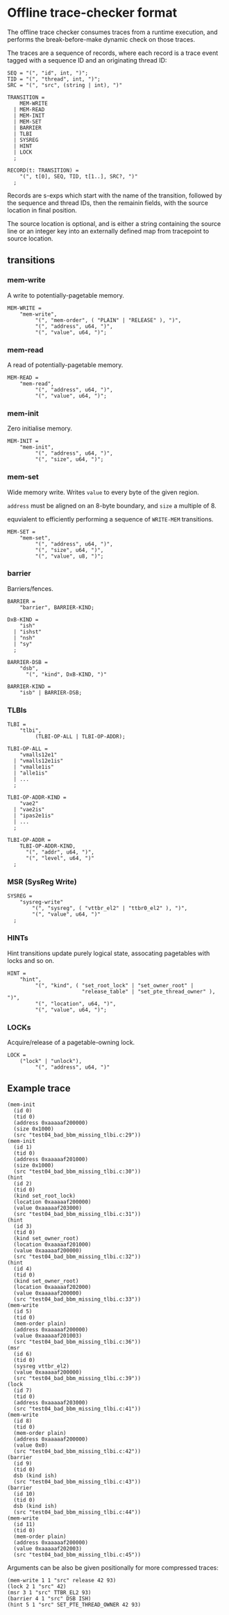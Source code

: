 # Offline trace-checker format #

The offline trace checker consumes traces from a runtime execution, and performs the break-before-make dynamic check on those traces.

The traces are a sequence of records,
where each record is a trace event tagged with a sequence ID and an originating thread ID:
```
SEQ = "(", "id", int, ")";
TID = "(", "thread", int, ")";
SRC = "(", "src", (string | int), ")"

TRANSITION =
    MEM-WRITE
  | MEM-READ
  | MEM-INIT
  | MEM-SET
  | BARRIER
  | TLBI
  | SYSREG
  | HINT
  | LOCK
  ;

RECORD(t: TRANSITION) =
    "(", t[0], SEQ, TID, t[1..], SRC?, ")"
  ;
```

Records are s-exps which start with the name of the transition,
followed by the sequence and thread IDs,
then the remainin fields,
with the source location in final position.

The source location is optional,
and is either a string containing the source line
or an integer key into an externally defined map from tracepoint to source location.

## transitions

### mem-write

A write to potentially-pagetable memory.

```
MEM-WRITE =
    "mem-write",
         "(", "mem-order", ( "PLAIN" | "RELEASE" ), ")",
         "(", "address", u64, ")",
         "(", "value", u64, ")";
```

### mem-read

A read of potentially-pagetable memory.

```
MEM-READ =
    "mem-read",
         "(", "address", u64, ")",
         "(", "value", u64, ")";
```

### mem-init

Zero initialise memory.

```
MEM-INIT =
    "mem-init",
         "(", "address", u64, ")",
         "(", "size", u64, ")";
```

### mem-set

Wide memory write.
Writes `value` to every byte of the given region.

`address` must be aligned on an 8-byte boundary,
and `size` a multiple of 8.

equvialent to efficiently performing a sequence of `WRITE-MEM` transitions.

```
MEM-SET =
    "mem-set",
         "(", "address", u64, ")",
         "(", "size", u64, ")",
         "(", "value", u8, ")";
```

### barrier

Barriers/fences.

```
BARRIER =
    "barrier", BARRIER-KIND;

DxB-KIND =
    "ish"
  | "ishst"
  | "nsh"
  | "sy"
  ;

BARRIER-DSB =
    "dsb",
      "(", "kind", DxB-KIND, ")"

BARRIER-KIND =
    "isb" | BARRIER-DSB;
```

### TLBIs

```
TLBI =
    "tlbi",
         (TLBI-OP-ALL | TLBI-OP-ADDR);

TLBI-OP-ALL =
    "vmalls12e1"
  | "vmalls12e1is"
  | "vmalle1is"
  | "alle1is"
  | ...
  ;

TLBI-OP-ADDR-KIND =
    "vae2"
  | "vae2is"
  | "ipas2e1is"
  | ...
  ;

TLBI-OP-ADDR =
    TLBI-OP-ADDR-KIND,
      "(", "addr", u64, ")",
      "(", "level", u64, ")"
  ;
```

### MSR (SysReg Write)

```
SYSREG =
    "sysreg-write"
        "(", "sysreg", ( "vttbr_el2" | "ttbr0_el2" ), ")",
        "(", "value", u64, ")"
  ;
```

### HINTs

Hint transitions update purely logical state,
assocating pagetables with locks and so on.

```
HINT =
    "hint",
         "(", "kind", ( "set_root_lock" | "set_owner_root" |
                        "release_table" | "set_pte_thread_owner" ), ")",
         "(", "location", u64, ")",
         "(", "value", u64, ")";
```

### LOCKs

Acquire/release of a pagetable-owning lock.

```
LOCK =
    ("lock" | "unlock"),
         "(", "address", u64, ")"
```

## Example trace

```
(mem-init
  (id 0)
  (tid 0)
  (address 0xaaaaaf200000)
  (size 0x1000)
  (src "test04_bad_bbm_missing_tlbi.c:29"))
(mem-init
  (id 1)
  (tid 0)
  (address 0xaaaaaf201000)
  (size 0x1000)
  (src "test04_bad_bbm_missing_tlbi.c:30"))
(hint
  (id 2)
  (tid 0)
  (kind set_root_lock)
  (location 0xaaaaaf200000)
  (value 0xaaaaaf203000)
  (src "test04_bad_bbm_missing_tlbi.c:31"))
(hint
  (id 3)
  (tid 0)
  (kind set_owner_root)
  (location 0xaaaaaf201000)
  (value 0xaaaaaf200000)
  (src "test04_bad_bbm_missing_tlbi.c:32"))
(hint
  (id 4)
  (tid 0)
  (kind set_owner_root)
  (location 0xaaaaaf202000)
  (value 0xaaaaaf200000)
  (src "test04_bad_bbm_missing_tlbi.c:33"))
(mem-write
  (id 5)
  (tid 0)
  (mem-order plain)
  (address 0xaaaaaf200000)
  (value 0xaaaaaf201003)
  (src "test04_bad_bbm_missing_tlbi.c:36"))
(msr
  (id 6)
  (tid 0)
  (sysreg vttbr_el2)
  (value 0xaaaaaf200000)
  (src "test04_bad_bbm_missing_tlbi.c:39"))
(lock
  (id 7)
  (tid 0)
  (address 0xaaaaaf203000)
  (src "test04_bad_bbm_missing_tlbi.c:41"))
(mem-write
  (id 8)
  (tid 0)
  (mem-order plain)
  (address 0xaaaaaf200000)
  (value 0x0)
  (src "test04_bad_bbm_missing_tlbi.c:42"))
(barrier
  (id 9)
  (tid 0)
  dsb (kind ish)
  (src "test04_bad_bbm_missing_tlbi.c:43"))
(barrier
  (id 10)
  (tid 0)
  dsb (kind ish)
  (src "test04_bad_bbm_missing_tlbi.c:44"))
(mem-write
  (id 11)
  (tid 0)
  (mem-order plain)
  (address 0xaaaaaf200000)
  (value 0xaaaaaf202003)
  (src "test04_bad_bbm_missing_tlbi.c:45"))
```

Arguments can be also be given positionally for more compressed traces:

```
(mem-write 1 1 "src" release 42 93)
(lock 2 1 "src" 42)
(msr 3 1 "src" TTBR_EL2 93)
(barrier 4 1 "src" DSB ISH)
(hint 5 1 "src" SET_PTE_THREAD_OWNER 42 93)
```
